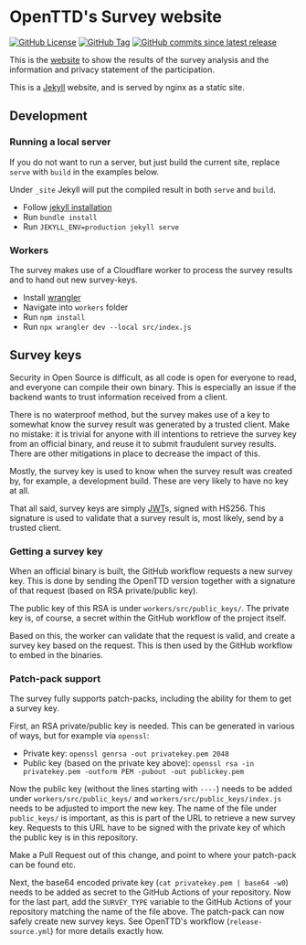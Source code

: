 # OpenTTD's Survey website

[![GitHub License](https://img.shields.io/github/license/OpenTTD/survey-web)](https://github.com/OpenTTD/survey-web/blob/main/LICENSE)
[![GitHub Tag](https://img.shields.io/github/v/tag/OpenTTD/survey-web?include_prereleases&label=stable)](https://github.com/OpenTTD/survey-web/releases)
[![GitHub commits since latest release](https://img.shields.io/github/commits-since/OpenTTD/survey-web/latest/main)](https://github.com/OpenTTD/survey-web/commits/main)

This is the [website](https://survey.openttd.org) to show the results of the survey analysis and the information and privacy statement of the participation.

This is a [Jekyll](https://jekyllrb.com/) website, and is served by nginx as a static site.

## Development

### Running a local server

If you do not want to run a server, but just build the current site, replace `serve` with `build` in the examples below.

Under `_site` Jekyll will put the compiled result in both `serve` and `build`.

- Follow [jekyll installation](https://jekyllrb.com/docs/installation/)
- Run `bundle install`
- Run `JEKYLL_ENV=production jekyll serve`

### Workers

The survey makes use of a Cloudflare worker to process the survey results and to hand out new survey-keys.

- Install [wrangler](https://developers.cloudflare.com/workers/wrangler/install-and-update/)
- Navigate into `workers` folder
- Run `npm install`
- Run `npx wrangler dev --local src/index.js`

## Survey keys

Security in Open Source is difficult, as all code is open for everyone to read, and everyone can compile their own binary.
This is especially an issue if the backend wants to trust information received from a client.

There is no waterproof method, but the survey makes use of a key to somewhat know the survey result was generated by a trusted client.
Make no mistake: it is trivial for anyone with ill intentions to retrieve the survey key from an official binary, and reuse it to submit fraudulent survey results.
There are other mitigations in place to decrease the impact of this.

Mostly, the survey key is used to know when the survey result was created by, for example, a development build.
These are very likely to have no key at all.

That all said, survey keys are simply [JWT](https://jwt.io)s, signed with HS256.
This signature is used to validate that a survey result is, most likely, send by a trusted client.

### Getting a survey key

When an official binary is built, the GitHub workflow requests a new survey key.
This is done by sending the OpenTTD version together with a signature of that request (based on RSA private/public key).

The public key of this RSA is under `workers/src/public_keys/`.
The private key is, of course, a secret within the GitHub workflow of the project itself.

Based on this, the worker can validate that the request is valid, and create a survey key based on the request.
This is then used by the GitHub workflow to embed in the binaries.

### Patch-pack support

The survey fully supports patch-packs, including the ability for them to get a survey key.

First, an RSA private/public key is needed.
This can be generated in various of ways, but for example via `openssl`:

- Private key: `openssl genrsa -out privatekey.pem 2048`
- Public key (based on the private key above): `openssl rsa -in privatekey.pem -outform PEM -pubout -out publickey.pem`

Now the public key (without the lines starting with `----`) needs to be added under `workers/src/public_keys/` and `workers/src/public_keys/index.js` needs to be adjusted to import the new key.
The name of the file under `public_keys/` is important, as this is part of the URL to retrieve a new survey key.
Requests to this URL have to be signed with the private key of which the public key is in this repository.

Make a Pull Request out of this change, and point to where your patch-pack can be found etc.

Next, the base64 encoded private key (`cat privatekey.pem | base64 -w0`) needs to be added as secret to the GitHub Actions of your repository.
Now for the last part, add the `SURVEY_TYPE` variable to the GitHub Actions of your repository matching the name of the file above.
The patch-pack can now safely create new survey keys.
See OpenTTD's workflow (`release-source.yml`) for more details exactly how.
